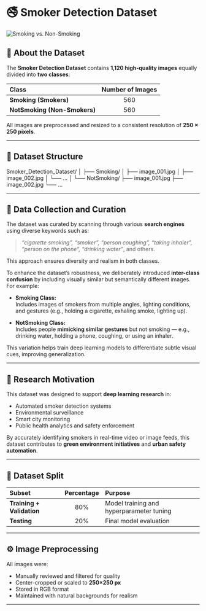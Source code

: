 # 🚭 Smoker Detection Dataset

![Smoking vs. Non-Smoking](https://cdn-icons-png.flaticon.com/512/709/709496.png)

## 📘 About the Dataset

The **Smoker Detection Dataset** contains **1,120 high-quality images** equally divided into **two classes**:

| Class | Number of Images |
|:------|:----------------:|
| **Smoking (Smokers)** | 560 |
| **NotSmoking (Non-Smokers)** | 560 |

All images are preprocessed and resized to a consistent resolution of **250 × 250 pixels**.

---

## 📂 Dataset Structure
Smoker_Detection_Dataset/
│
├── Smoking/
│ ├── image_001.jpg
│ ├── image_002.jpg
│ └── ...
│
└── NotSmoking/
├── image_001.jpg
├── image_002.jpg
└── ...

---

## 🌿 Data Collection and Curation

The dataset was curated by scanning through various **search engines** using diverse keywords such as:

> *“cigarette smoking”, “smoker”, “person coughing”, “taking inhaler”, “person on the phone”, “drinking water”*, and others.

This approach ensures diversity and realism in both classes.

To enhance the dataset’s robustness, we deliberately introduced **inter-class confusion** by including visually similar but semantically different images. For example:

- **Smoking Class:**  
  Includes images of smokers from multiple angles, lighting conditions, and gestures (e.g., holding a cigarette, exhaling smoke, lighting up).

- **NotSmoking Class:**  
  Includes people **mimicking similar gestures** but not smoking — e.g., drinking water, holding a phone, coughing, or using an inhaler.

This variation helps train deep learning models to differentiate subtle visual cues, improving generalization.

---

## 🧠 Research Motivation

This dataset was designed to support **deep learning research** in:

- Automated smoker detection systems  
- Environmental surveillance  
- Smart city monitoring  
- Public health analytics and safety enforcement  

By accurately identifying smokers in real-time video or image feeds, this dataset contributes to **green environment initiatives** and **urban safety automation**.

---

## 🧩 Dataset Split

| Subset | Percentage | Purpose |
|:--------|:------------:|:---------|
| **Training + Validation** | 80% | Model training and hyperparameter tuning |
| **Testing** | 20% | Final model evaluation |

---

## ⚙️ Image Preprocessing

All images were:
- Manually reviewed and filtered for quality  
- Center-cropped or scaled to **250×250 px**  
- Stored in RGB format  
- Maintained with natural backgrounds for realism  

---

